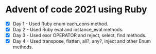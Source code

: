# Advent of code 2021 using Ruby

- [x] Day 1 - Used Ruby enum each_cons method.
- [x] Day 2 - Used Ruby eval and instance_eval methods.
- [x] Day 3 - Used exor OPERATOR and reject, select, find methods.
- [x] Day 4 - Used transpose, flatten, all?, any?, inject and other Enum methods.

